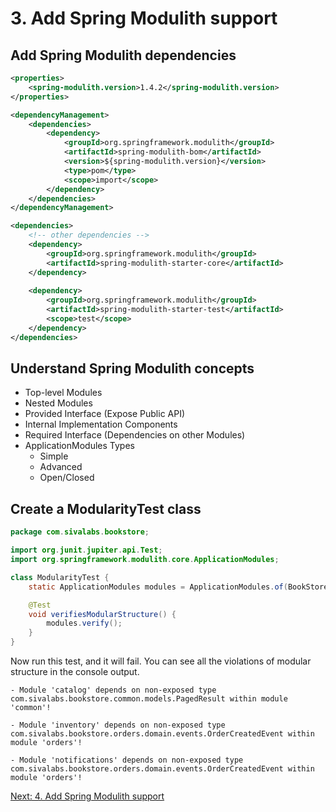 # 3. Add Spring Modulith support

## Add Spring Modulith dependencies

```xml
<properties>
    <spring-modulith.version>1.4.2</spring-modulith.version>
</properties>

<dependencyManagement>
    <dependencies>
        <dependency>
            <groupId>org.springframework.modulith</groupId>
            <artifactId>spring-modulith-bom</artifactId>
            <version>${spring-modulith.version}</version>
            <type>pom</type>
            <scope>import</scope>
        </dependency>
    </dependencies>
</dependencyManagement>

<dependencies>
    <!-- other dependencies -->
    <dependency>
        <groupId>org.springframework.modulith</groupId>
        <artifactId>spring-modulith-starter-core</artifactId>
    </dependency>
    
    <dependency>
        <groupId>org.springframework.modulith</groupId>
        <artifactId>spring-modulith-starter-test</artifactId>
        <scope>test</scope>
    </dependency>
</dependencies>
```

## Understand Spring Modulith concepts
* Top-level Modules
* Nested Modules
* Provided Interface (Expose Public API)
* Internal Implementation Components
* Required Interface (Dependencies on other Modules)
* ApplicationModules Types
  * Simple
  * Advanced
  * Open/Closed

## Create a ModularityTest class

```java
package com.sivalabs.bookstore;

import org.junit.jupiter.api.Test;
import org.springframework.modulith.core.ApplicationModules;

class ModularityTest {
    static ApplicationModules modules = ApplicationModules.of(BookStoreApplication.class);

    @Test
    void verifiesModularStructure() {
        modules.verify();
    }
}
```

Now run this test, and it will fail.
You can see all the violations of modular structure in the console output.

```shell
- Module 'catalog' depends on non-exposed type com.sivalabs.bookstore.common.models.PagedResult within module 'common'!

- Module 'inventory' depends on non-exposed type com.sivalabs.bookstore.orders.domain.events.OrderCreatedEvent within module 'orders'!

- Module 'notifications' depends on non-exposed type com.sivalabs.bookstore.orders.domain.events.OrderCreatedEvent within module 'orders'!
```

[Next: 4. Add Spring Modulith support](step-4.md)